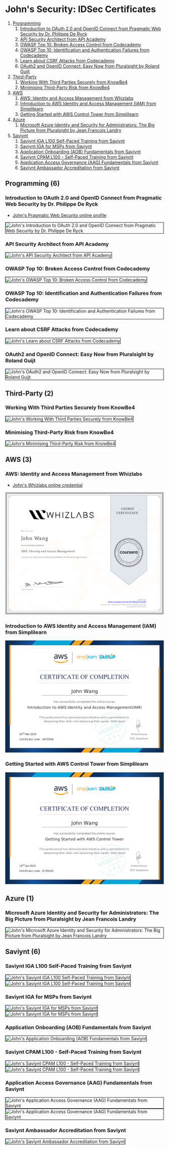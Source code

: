 # John's Security: IDSec Certificates
1. [Programming](#programming-6)
    1. [Introduction to OAuth 2.0 and OpenID Connect from Pragmatic Web Security by Dr. Philippe De Ryck](#introduction-to-oauth-20-and-openid-connect-from-pragmatic-web-security-by-dr-philippe-de-ryck)
    1. [API Security Architect from API Academy](#api-security-architect-from-api-academy)
    1. [OWASP Top 10: Broken Access Control from Codecademy](#owasp-top-10-broken-access-control-from-codecademy)
    1. [OWASP Top 10: Identification and Authentication Failures from Codecademy](#owasp-top-10-identification-and-authentication-failures-from-codecademy)
    1. [Learn about CSRF Attacks from Codecademy](#learn-about-csrf-attacks-from-codecademy)
    1. [OAuth2 and OpenID Connect: Easy Now from Pluralsight by Roland Guijt](#oauth2-and-openid-connect-easy-now-from-pluralsight-by-roland-guijt)
1. [Third-Party](#third-party-2)
    1. [Working With Third Parties Securely from KnowBe4](#working-with-third-parties-securely-from-knowbe4)
    1. [Minimising Third-Party Risk from KnowBe4](#minimising-third-party-risk-from-knowbe4)
1. [AWS](#aws-3)
    1. [AWS: Identity and Access Management from Whizlabs](#aws-identity-and-access-management-from-whizlabs)
    1. [Introduction to AWS Identity and Access Management (IAM) from Simplilearn](#introduction-to-aws-identity-and-access-management-iam-from-simplilearn)
    1. [Getting Started with AWS Control Tower from Simplilearn](#getting-started-with-aws-control-tower-from-simplilearn)
1. [Azure](#azure-1)
    1. [Microsoft Azure Identity and Security for Administrators: The Big Picture from Pluralsight by Jean Francois Landry](#microsoft-azure-identity-and-security-for-administrators-the-big-picture-from-pluralsight-by-jean-francois-landry)
1. [Saviynt](#saviynt-6)
    1. [Saviynt IGA L100 Self-Paced Training from Saviynt](#saviynt-iga-l100-self-paced-training-from-saviynt)
    1. [Saviynt IGA for MSPs from Saviynt](#saviynt-iga-for-msps-from-saviynt)
    1. [Application Onboarding (AOB) Fundamentals from Saviynt](#application-onboarding-aob-fundamentals-from-saviynt)
    1. [Saviynt CPAM L100 - Self-Paced Training from Saviynt](#saviynt-cpam-l100-self-paced-training-from-saviynt)
    1. [Application Access Governance (AAG) Fundamentals from Saviynt](#application-access-governance-aag-fundamentals-from-saviynt)
    1. [Saviynt Ambassador Accreditation from Saviynt](#saviynt-ambassador-accreditation-from-saviynt)
## Programming (6)
### Introduction to OAuth 2.0 and OpenID Connect from Pragmatic Web Security by Dr. Philippe De Ryck
* [John's Pragmatic Web Security online profile](https://courses.pragmaticwebsecurity.com/certificates/ismezbjb1w)

<img src="../cert_security_intro-to-oauth2-and-openid-connect-oidc_pragmaticwebsecurity_cert-ismezbjb1w_2024-03-24.png" alt="John's Introduction to OAuth 2.0 and OpenID Connect from Pragmatic Web Security by Dr. Philippe De Ryck" style="border:1px solid #000000" />

### API Security Architect from API Academy

<img src="../cert_api_api-security-architect_apiacademy_2024-01-31.png" alt="John's API Security Architect from API Academy" style="border:1px solid #000000" />

### OWASP Top 10: Broken Access Control from Codecademy

<img src="../cert_security_owasp-top-10-broken-access-control_codecademy_2024-03-27.png" alt="John's OWASP Top 10: Broken Access Control from Codecademy" style="border:1px solid #000000" />

### OWASP Top 10: Identification and Authentication Failures from Codecademy

<img src="../cert_security_owasp-top-10-identification-and-authentication-failures_codecademy_2024-03-28.png" alt="John's OWASP Top 10: Identification and Authentication Failures from Codecademy" style="border:1px solid #000000" />

### Learn about CSRF Attacks from Codecademy

<img src="../cert_security_learn-about-csrf-attacks_codecademy_2024-03-27.png" alt="John's Learn about CSRF Attacks from Codecademy" style="border:1px solid #000000" />

### OAuth2 and OpenID Connect: Easy Now from Pluralsight by Roland Guijt

<img src="../cert_security_oauth2-and-openid-connect-easy-now_pluralsight_2024-03-27.png" alt="John's OAuth2 and OpenID Connect: Easy Now from Pluralsight by Roland Guijt" style="border:1px solid #000000" />

## Third-Party (2)
### Working With Third Parties Securely from KnowBe4

<img src="../cert_third-party_working-with-third-parties-securely_knowbe4_cert-803988822_2024-07-26.png" alt="John's Working With Third Parties Securely from KnowBe4" style="border:1px solid #000000" />

### Minimising Third-Party Risk from KnowBe4

<img src="../cert_third-party_minimising-third-party-risk_knowbe4_cert-803986043_2024-07-26.png" alt="John's Minimising Third-Party Risk from KnowBe4" style="border:1px solid #000000" />

## AWS (3)
### AWS: Identity and Access Management from Whizlabs
* [John's Whizlabs online credential](https://coursera.org/verify/QRD93E7CVUMP)

![John's AWS: Identity and Access Management from Whizlabs](cert_aws_aws-identity-and-access-management_whizlabs_cert-QRD93E7CVUMP_2024-03-20.png)

### Introduction to AWS Identity and Access Management (IAM) from Simplilearn

![John's Introduction to AWS Identity and Access Management (IAM) from Simplilearn](cert_aws_intro-to-aws-identity-and-access-management-iam_simplilearn_cert-4970506_1710929859_2024-03-20.png)

### Getting Started with AWS Control Tower from Simplilearn

![John's Getting Started with AWS Control Tower from Simplilearn](cert_aws_getting-started-with-aws-control-tower_simplilearn_cert-6735033_1718548596_2024-06-16.png)

## Azure (1)
### Microsoft Azure Identity and Security for Administrators: The Big Picture from Pluralsight by Jean Francois Landry

<img src="../cert_azure_microsoft-azure-identity-and-security-for-administrators-the-big-picture_pluralsight_2024-03-27.png" alt="John's Microsoft Azure Identity and Security for Administrators: The Big Picture from Pluralsight by Jean Francois Landry" style="border:1px solid #000000" />

## Saviynt (6)
### Saviynt IGA L100 Self-Paced Training from Saviynt

<img src="../cert_idsec_saviynt_saviynt-iga-l100-self-paced-training_saviynt_cert-638669597333894696_2024-07-05_dl-2024-11-11.png" alt="John's Saviynt IGA L100 Self-Paced Training from Saviynt" style="border:1px solid #000000" />

<img src="../cert_saviynt_saviynt-iga-l100-self-paced-training-older-version-2023_saviynt_cert-638557445150170966_2024-07-05.png" alt="John's Saviynt IGA L100 Self-Paced Training from Saviynt" style="border:1px solid #000000" />

### Saviynt IGA for MSPs from Saviynt

<img src="../cert_idsec_saviynt_saviynt-iga-for-msps_saviynt_cert-638669595827591707_2024-07-04_dl-2024-11-11.png" alt="John's Saviynt IGA for MSPs from Saviynt" style="border:1px solid #000000" />

<img src="../cert_saviynt_saviynt-iga-for-msps_saviynt_cert-638556617907981626_2024-07-04.png" alt="John's Saviynt IGA for MSPs from Saviynt" style="border:1px solid #000000" />

### Application Onboarding (AOB) Fundamentals from Saviynt

<img src="../cert_saviynt_application-onboarding-aob-fundamentals_saviynt_cert-638556603880420320_2024-03-21.png" alt="John's Application Onboarding (AOB) Fundamentals from Saviynt" style="border:1px solid #000000" />

### Saviynt CPAM L100 - Self-Paced Training from Saviynt

<img src="../cert_idsec_saviynt_saviynt-pam-l100-self-paced-training_saviynt_cert-638669601905368153_2024-07-08_dl-2024-11-11.png" alt="John's Saviynt CPAM L100 - Self-Paced Training from Saviynt" style="border:1px solid #000000" />

<img src="../cert_saviynt_saviynt-cpam-l100-self-paced-training_saviynt_cert-638560233519926136_2024-07-08.png" alt="John's Saviynt CPAM L100 - Self-Paced Training from Saviynt" style="border:1px solid #000000" />

### Application Access Governance (AAG) Fundamentals from Saviynt

<img src="../cert_idsec_saviynt_application-access-governance-aag-fundamentals_saviynt_cert-638669601923200423_2024-07-09_dl-2024-11-11.png" alt="John's Application Access Governance (AAG) Fundamentals from Saviynt" style="border:1px solid #000000" />

<img src="../cert_saviynt_application-access-governance-aag-fundamentals_saviynt_cert-638561132094980409_2024-07-09.png" alt="John's Application Access Governance (AAG) Fundamentals from Saviynt" style="border:1px solid #000000" />

### Saviynt Ambassador Accreditation from Saviynt

<img src="../cert_idsec_saviynt_saviynt-ambassador-accreditation_saviynt_cert-638736652149697316_2024-12-09.png" alt="John's Saviynt Ambassador Accreditation from Saviynt" style="border:1px solid #000000" />

